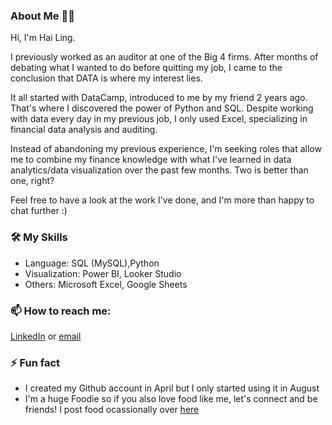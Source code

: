 ### About Me 👩‍💻
Hi, I'm Hai Ling.

I previously worked as an auditor at one of the Big 4 firms. After months of debating what I wanted to do before quitting my job, I came to the conclusion that DATA is where my interest lies.

It all started with DataCamp, introduced to me by my friend 2 years ago. That's where I discovered the power of Python and SQL. Despite working with data every day in my previous job, I only used Excel, specializing in financial data analysis and auditing.

Instead of abandoning my previous experience, I'm seeking roles that allow me to combine my finance knowledge with what I've learned in data analytics/data visualization over the past few months. Two is better than one, right?

Feel free to have a look at the work I've done, and I'm more than happy to chat further :)

### 🛠️ My Skills
- Language: SQL (MySQL),Python
- Visualization: Power BI, Looker Studio
- Others: Microsoft Excel, Google Sheets

### 📫 How to reach me:
[LinkedIn](https://www.linkedin.com/in/tanhailing/) or [email](haiilingg99@gmail.com)

### ⚡ Fun fact
- I created my Github account in April but I only started using it in August
- I'm a huge Foodie so if you also love food like me, let's connect and be friends! I post food ocassionally over [here](https://www.instagram.com/hl.eatss/)

<!--
**haiilingg/haiilingg** is a ✨ _special_ ✨ repository because its `README.md` (this file) appears on your GitHub profile.

Here are some ideas to get you started:

- 🔭 I’m currently working on ...
- 🌱 I’m currently learning ...
- 👯 I’m looking to collaborate on ...
- 🤔 I’m looking for help with ...
- 💬 Ask me about ...
- 📫 How to reach me: ...
- 😄 Pronouns: ...
- ⚡ Fun fact: ...
-->
